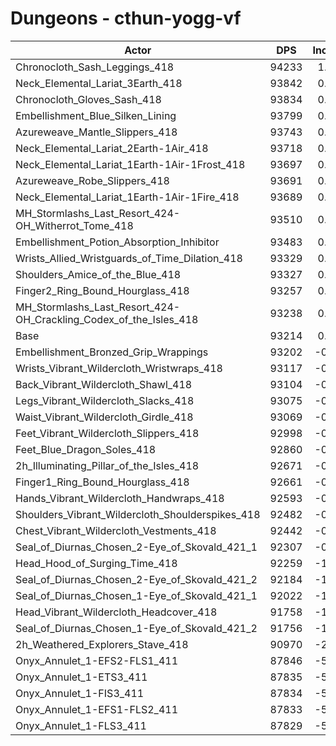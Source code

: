 # Dungeons - cthun-yogg-vf
| Actor | DPS | Increase |
|---|:---:|:---:|
|Chronocloth_Sash_Leggings_418|94233|1.09%|
|Neck_Elemental_Lariat_3Earth_418|93842|0.67%|
|Chronocloth_Gloves_Sash_418|93834|0.67%|
|Embellishment_Blue_Silken_Lining|93799|0.63%|
|Azureweave_Mantle_Slippers_418|93743|0.57%|
|Neck_Elemental_Lariat_2Earth-1Air_418|93718|0.54%|
|Neck_Elemental_Lariat_1Earth-1Air-1Frost_418|93697|0.52%|
|Azureweave_Robe_Slippers_418|93691|0.51%|
|Neck_Elemental_Lariat_1Earth-1Air-1Fire_418|93689|0.51%|
|MH_Stormlashs_Last_Resort_424-OH_Witherrot_Tome_418|93510|0.32%|
|Embellishment_Potion_Absorption_Inhibitor|93483|0.29%|
|Wrists_Allied_Wristguards_of_Time_Dilation_418|93329|0.12%|
|Shoulders_Amice_of_the_Blue_418|93327|0.12%|
|Finger2_Ring_Bound_Hourglass_418|93257|0.05%|
|MH_Stormlashs_Last_Resort_424-OH_Crackling_Codex_of_the_Isles_418|93238|0.03%|
|Base|93214|0.00%|
|Embellishment_Bronzed_Grip_Wrappings|93202|-0.01%|
|Wrists_Vibrant_Wildercloth_Wristwraps_418|93117|-0.10%|
|Back_Vibrant_Wildercloth_Shawl_418|93104|-0.12%|
|Legs_Vibrant_Wildercloth_Slacks_418|93075|-0.15%|
|Waist_Vibrant_Wildercloth_Girdle_418|93069|-0.16%|
|Feet_Vibrant_Wildercloth_Slippers_418|92998|-0.23%|
|Feet_Blue_Dragon_Soles_418|92860|-0.38%|
|2h_Illuminating_Pillar_of_the_Isles_418|92671|-0.58%|
|Finger1_Ring_Bound_Hourglass_418|92661|-0.59%|
|Hands_Vibrant_Wildercloth_Handwraps_418|92593|-0.67%|
|Shoulders_Vibrant_Wildercloth_Shoulderspikes_418|92482|-0.78%|
|Chest_Vibrant_Wildercloth_Vestments_418|92442|-0.83%|
|Seal_of_Diurnas_Chosen_2-Eye_of_Skovald_421_1|92307|-0.97%|
|Head_Hood_of_Surging_Time_418|92259|-1.02%|
|Seal_of_Diurnas_Chosen_2-Eye_of_Skovald_421_2|92184|-1.10%|
|Seal_of_Diurnas_Chosen_1-Eye_of_Skovald_421_1|92022|-1.28%|
|Head_Vibrant_Wildercloth_Headcover_418|91758|-1.56%|
|Seal_of_Diurnas_Chosen_1-Eye_of_Skovald_421_2|91756|-1.56%|
|2h_Weathered_Explorers_Stave_418|90970|-2.41%|
|Onyx_Annulet_1-EFS2-FLS1_411|87846|-5.76%|
|Onyx_Annulet_1-ETS3_411|87835|-5.77%|
|Onyx_Annulet_1-FIS3_411|87834|-5.77%|
|Onyx_Annulet_1-EFS1-FLS2_411|87833|-5.77%|
|Onyx_Annulet_1-FLS3_411|87829|-5.78%|
